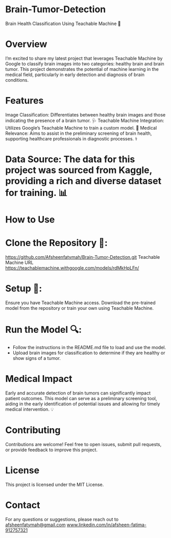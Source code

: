 # Brain-Tumor-Detection
Brain Health Classification Using Teachable Machine 🧠

# Overview
I’m excited to share my latest project that leverages Teachable Machine by Google to classify brain images into two categories: healthy brain and brain tumor. This project demonstrates the potential of machine learning in the medical field, particularly in early detection and diagnosis of brain conditions.

# Features
Image Classification: Differentiates between healthy brain images and those indicating the presence of a brain tumor. 🩺
Teachable Machine Integration: Utilizes Google’s Teachable Machine to train a custom model. 🔬
Medical Relevance: Aims to assist in the preliminary screening of brain health, supporting healthcare professionals in diagnostic processes. ⚕️

# Data Source: The data for this project was sourced from Kaggle, providing a rich and diverse dataset for training. 📊

# How to Use
# Clone the Repository 📁:
https://github.com/Afsheenfatymah/Brain-Tumor-Detection.git
Teachable Machine URL https://teachablemachine.withgoogle.com/models/rdMkHpLFn/

# Setup 🔧:
Ensure you have Teachable Machine access.
Download the pre-trained model from the repository or train your own using Teachable Machine.

# Run the Model 🔍:
* Follow the instructions in the README.md file to load and use the model.
* Upload brain images for classification to determine if they are healthy or show signs of a tumor.

# Medical Impact
Early and accurate detection of brain tumors can significantly impact patient outcomes. This model can serve as a preliminary screening tool, aiding in the early identification of potential issues and allowing for timely medical intervention. 💡

# Contributing
Contributions are welcome! Feel free to open issues, submit pull requests, or provide feedback to improve this project.

# License
This project is licensed under the MIT License.

# Contact
For any questions or suggestions, please reach out to 
afsheenfatymah@gmail.com
www.linkedin.com/in/afsheen-fatima-912757321
